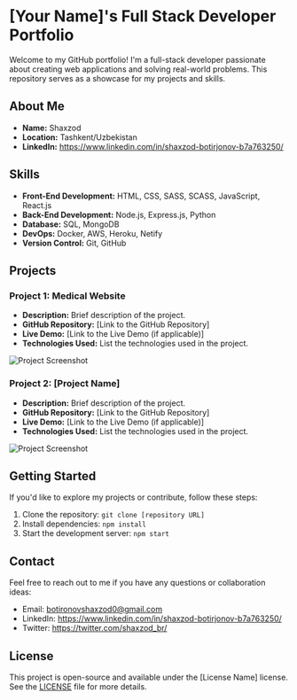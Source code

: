 # [Your Name]'s Full Stack Developer Portfolio

Welcome to my GitHub portfolio! I'm a full-stack developer passionate about creating web applications and solving real-world problems. This repository serves as a showcase for my projects and skills.

## About Me

- **Name:** Shaxzod
- **Location:** Tashkent/Uzbekistan
- **LinkedIn:** https://www.linkedin.com/in/shaxzod-botirjonov-b7a763250/

## Skills

- **Front-End Development:** HTML, CSS, SASS, SCASS, JavaScript, React.js
- **Back-End Development:** Node.js, Express.js, Python
- **Database:** SQL, MongoDB
- **DevOps:** Docker, AWS, Heroku, Netify
- **Version Control:** Git, GitHub
  
## Projects

### Project 1: Medical Website

- **Description:** Brief description of the project.
- **GitHub Repository:** [Link to the GitHub Repository]
- **Live Demo:** [Link to the Live Demo (if applicable)]
- **Technologies Used:** List the technologies used in the project.

![Project Screenshot](/screenshots/project1.png)

### Project 2: [Project Name]

- **Description:** Brief description of the project.
- **GitHub Repository:** [Link to the GitHub Repository]
- **Live Demo:** [Link to the Live Demo (if applicable)]
- **Technologies Used:** List the technologies used in the project.

![Project Screenshot](/screenshots/project2.png)

## Getting Started

If you'd like to explore my projects or contribute, follow these steps:

1. Clone the repository: `git clone [repository URL]`
2. Install dependencies: `npm install`
3. Start the development server: `npm start`

## Contact

Feel free to reach out to me if you have any questions or collaboration ideas:

- Email: botironovshaxzod0@gmail.com
- LinkedIn: https://www.linkedin.com/in/shaxzod-botirjonov-b7a763250/
- Twitter: https://twitter.com/shaxzod_br/

## License

This project is open-source and available under the [License Name] license. See the [LICENSE](/LICENSE) file for more details.
